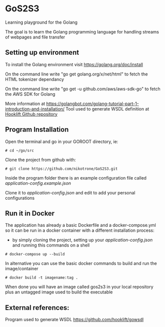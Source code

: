 # GoS2S3
Learning playground for the Golang

The goal is to learn the Golang programming language for handling streams of webpages and file transfer

## Setting up environment
To install the Golang environment visit https://golang.org/doc/install

On the command line write "go get golang.org/x/net/html" to fetch the HTML tokenizer dependancy

On the command line write "go get -u github.com/aws/aws-sdk-go" to fetch the AWS SDK for Golang

More information at https://golangbot.com/golang-tutorial-part-1-introduction-and-installation/
Tool used to generate WSDL definition at [Hooklift Github repository](https://github.com/hooklift/gowsdl)

## Program Installation

Open the terminal and go in your GOROOT directory, ie:
```console
# cd ~/go/src
```
Clone the project from github with:
```console
# git clone https://github.com/nikotrone/GoS2S3.git
```

Inside the program folder there is an example configuration file called *application-config.example.json*

Clone it to *application-config.json* and edit to add your personal configurations

## Run it in Docker

The application has already a basic Dockerfile and a docker-compose.yml so it can be run in a docker container with a different installation process:
- by simply cloning the project, setting up your *application-config.json* and running this commands on a shell
```console
# docker-compose up --build
```

In alternative you can use the basic docker commands to build and run the image/container
```console
# docker build -t imagename:tag .
```
When done you will have an image called gos2s3 in your local repository plus an untagged image used to build the executable

## External references:
Program used to generate WSDL https://github.com/hooklift/gowsdl

